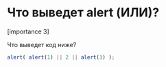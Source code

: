 # Что выведет alert (ИЛИ)?

[importance 3]

Что выведет код ниже?

```js
alert( alert(1) || 2 || alert(3) );
```


